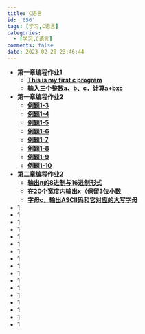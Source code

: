 ```yaml
---
title: C语言
id: '656'
tags: [学习,C语言]
categories:
  - [学习,C语言]
comments: false
date: 2023-02-20 23:46:44
---
```


*   **第一章编程作业1**
    *   [**This is my first c program**](https://niaoluo.top/2023/02/21/this-is-my-first-c-program/)
    *   **[输入三个整数a、b、c，计算a+bxc](https://niaoluo.top/2023/02/21/输入三个整数a、b、c，计算abxc/)**
*   **第一章编程作业2**
    *   **[例题1-3](https://niaoluo.top/2023/02/21/%e7%ac%ac%e4%ba%8c%e7%ab%a0%e7%bc%96%e7%a8%8b%e4%bd%9c%e4%b8%9a2-%e4%be%8b%e9%a2%981-3/)**
    *   **[例题1-4](https://niaoluo.top/2023/02/21/%e7%ac%ac%e4%b8%80%e7%ab%a0%e7%bc%96%e7%a8%8b%e4%bd%9c%e4%b8%9a2-%e4%be%8b%e9%a2%981-4/)**
    *   **[例题1-5](https://niaoluo.top/2023/02/21/%e7%ac%ac%e4%b8%80%e7%ab%a0%e7%bc%96%e7%a8%8b%e4%bd%9c%e4%b8%9a2-%e4%be%8b%e9%a2%981-5/)**
    *   **[例题1-6](https://niaoluo.top/2023/02/21/%e7%ac%ac%e4%b8%80%e7%ab%a0%e7%bc%96%e7%a8%8b%e4%bd%9c%e4%b8%9a2-%e4%be%8b%e9%a2%981-6/)**
    *   **[例题1-7](https://niaoluo.top/2023/02/21/%e7%ac%ac%e4%b8%80%e7%ab%a0%e7%bc%96%e7%a8%8b%e4%bd%9c%e4%b8%9a2-%e4%be%8b%e9%a2%981-7/)**
    *   **[例题1-8](https://niaoluo.top/2023/02/21/%e7%ac%ac%e4%b8%80%e7%ab%a0%e7%bc%96%e7%a8%8b%e4%bd%9c%e4%b8%9a2-%e4%be%8b%e9%a2%981-8/)**
    *   **[例题1-9](https://niaoluo.top/2023/02/21/%e7%ac%ac%e4%b8%80%e7%ab%a0%e7%bc%96%e7%a8%8b%e4%bd%9c%e4%b8%9a2-%e4%be%8b%e9%a2%981-9/)**
    *   **[例题1-10](https://niaoluo.top/2023/02/21/%e7%ac%ac%e4%b8%80%e7%ab%a0%e7%bc%96%e7%a8%8b%e4%bd%9c%e4%b8%9a2-%e4%be%8b%e9%a2%981-10/)**
*   **第二章编程作业2**
    *   **[输出n的8进制与16进制形式](https://niaoluo.top/2023/02/21/%e8%be%93%e5%87%ban%e7%9a%848%e8%bf%9b%e5%88%b6%e4%b8%8e16%e8%bf%9b%e5%88%b6%e5%bd%a2%e5%bc%8f/)**
    *   **[在20个宽度内输出x（保留3位小数](https://niaoluo.top/2023/02/21/%e5%9c%a820%e4%b8%aa%e5%ae%bd%e5%ba%a6%e5%86%85%e8%be%93%e5%87%bax%ef%bc%88%e4%bf%9d%e7%95%993%e4%bd%8d%e5%b0%8f%e6%95%b0/)**
    *   **[字母c，输出ASCII码和它对应的大写字母](https://niaoluo.top/2023/02/21/%e5%ad%97%e6%af%8dc%ef%bc%8c%e8%be%93%e5%87%baascii%e7%a0%81%e5%92%8c%e5%ae%83%e5%af%b9%e5%ba%94%e7%9a%84%e5%a4%a7%e5%86%99%e5%ad%97%e6%af%8d/)**
*   1
*   1
*   1
*   1
*   1
*   1
*   1
*   1
*   1
*   1
*   1
*   1
*   1
*   1
*   1
*   1
*   1